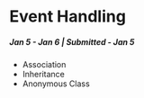 # Event Handling

##### Jan 5 - Jan 6 | Submitted - Jan 5 

* Association
* Inheritance
* Anonymous Class
